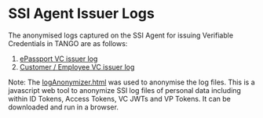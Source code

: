 # SSI Agent Issuer Logs

The anonymised logs captured on the SSI Agent for issuing Verifiable Credentials in TANGO are as follows:
1. [ePassport VC issuer log](logs/logs/issue-epassport-vc.md)
2. [Customer / Employee VC issuer log](logs/logs/issue-customer-employee-vc.md)

Note: The [logAnonymizer.html](https://github.com/TANGO-EU-PROJECT/ssi-uself-agent/blob/main/logs/logAnonymizer.html) was used to anonymise the log files. This is a javascript web tool to anonymize SSI log files of personal data including within ID Tokens, Access Tokens, VC JWTs and VP Tokens. It can be downloaded and run in a browser.
